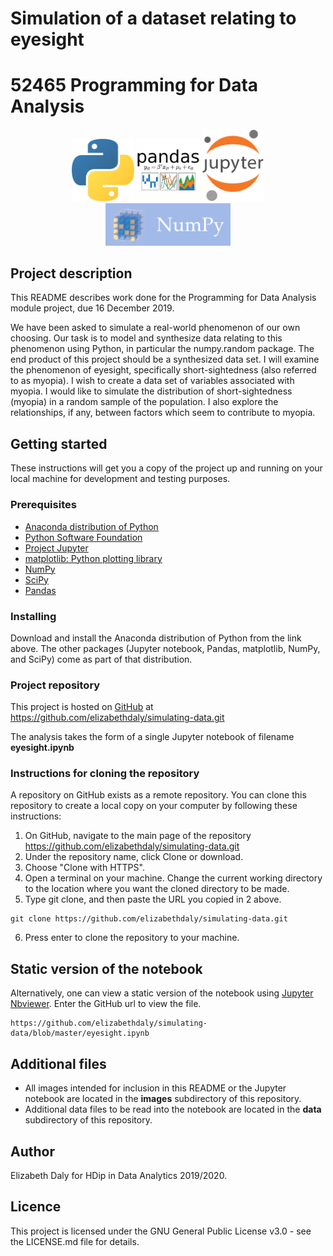 # Simulation of a dataset relating to eyesight
# 52465 Programming for Data Analysis

<!-- ![Python](images/python.jpg)![NumPy](images/numpy_logo.png) -->

<p align="middle">
  <img src="images/python.jpg" width="100" />
  <img src="images/pandas_logo.jpg" width="100" />
  <img src="images/jupyter_logo.png" width="100" /> 
  <img src="images/numpy_logo.png" width="200" />
</p>

## Project description

This README describes work done for the Programming for Data Analysis module project, due 16 December 2019.

We have been asked to simulate a real-world phenomenon of our own choosing. Our task is to model and synthesize data relating to this phenomenon using Python, in particular the numpy.random package. The end product of this project should be a synthesized data set. I will examine the phenomenon of eyesight, specifically short-sightedness (also referred to as myopia). I wish to create a data set of variables associated with myopia. I would like to simulate the distribution of short-sightedness (myopia) in a random sample of the population. I also explore the relationships, if any, between factors which seem to contribute to myopia.

## Getting started

These instructions will get you a copy of the project up and running on your local machine for development and testing purposes.

### Prerequisites
- [Anaconda distribution of Python](https://www.anaconda.com/distribution/)
- [Python Software Foundation](https://www.python.org/)
- [Project Jupyter](https://jupyter.org/)
- [matplotlib: Python plotting library](https://matplotlib.org/)
- [NumPy](https://numpy.org/)
- [SciPy](https://www.scipy.org/)
- [Pandas](https://pandas.pydata.org/)

### Installing
Download and install the Anaconda distribution of Python from the link above. The other packages (Jupyter notebook, Pandas, matplotlib, NumPy, and SciPy) come as part of that distribution.

### Project repository
This project is hosted on [GitHub](https://github.com/) at 
https://github.com/elizabethdaly/simulating-data.git

The analysis takes the form of a single Jupyter notebook of filename **eyesight.ipynb**

### Instructions for cloning the repository
A repository on GitHub exists as a remote repository. You can clone this repository to create a local copy on your computer by following these instructions:
1. On GitHub, navigate to the main page of the repository https://github.com/elizabethdaly/simulating-data.git
2. Under the repository name, click Clone or download.
3. Choose "Clone with HTTPS".
4. Open a terminal on your machine. Change the current working directory to the location where you want the cloned directory to be made.
5. Type git clone, and then paste the URL you copied in 2 above.
```
git clone https://github.com/elizabethdaly/simulating-data.git
```
6. Press enter to clone the repository to your machine.

## Static version of the notebook
Alternatively, one can view a static version of the notebook using [Jupyter Nbviewer](https://nbviewer.jupyter.org/). Enter the GitHub url to view the file.

```
https://github.com/elizabethdaly/simulating-data/blob/master/eyesight.ipynb
```

## Additional files
- All images intended for inclusion in this README or the Jupyter notebook are located in the **images** subdirectory of this repository.
- Additional data files to be read into the notebook are located in the **data** subdirectory of this repository.

## Author
Elizabeth Daly for HDip in Data Analytics 2019/2020.

## Licence

This project is licensed under the GNU General Public License v3.0 - see the LICENSE.md file for details.